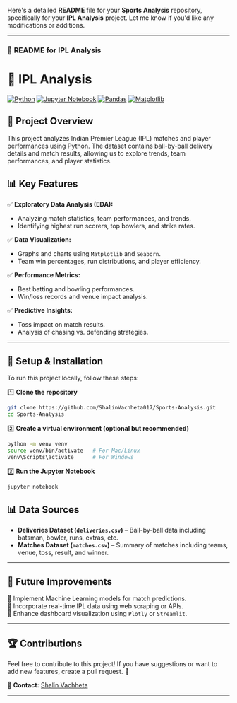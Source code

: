 Here's a detailed **README** file for your **Sports Analysis** repository, specifically for your **IPL Analysis** project. Let me know if you'd like any modifications or additions.

---

### 📌 **README for IPL Analysis**

# 🏏 IPL Analysis
[![Python](https://img.shields.io/badge/Python-3.8%2B-blue.svg)](https://www.python.org/)
[![Jupyter Notebook](https://img.shields.io/badge/Jupyter-Notebook-orange.svg)](https://jupyter.org/)
[![Pandas](https://img.shields.io/badge/Pandas-Data%20Analysis-green.svg)](https://pandas.pydata.org/)
[![Matplotlib](https://img.shields.io/badge/Matplotlib-Visualization-red.svg)](https://matplotlib.org/)

## 📌 **Project Overview**
This project analyzes Indian Premier League (IPL) matches and player performances using Python. The dataset contains ball-by-ball delivery details and match results, allowing us to explore trends, team performances, and player statistics.

## 📊 **Key Features**
✅ **Exploratory Data Analysis (EDA):**  
   - Analyzing match statistics, team performances, and trends.  
   - Identifying highest run scorers, top bowlers, and strike rates.  

✅ **Data Visualization:**  
   - Graphs and charts using `Matplotlib` and `Seaborn`.  
   - Team win percentages, run distributions, and player efficiency.  

✅ **Performance Metrics:**  
   - Best batting and bowling performances.  
   - Win/loss records and venue impact analysis.  

✅ **Predictive Insights:**  
   - Toss impact on match results.  
   - Analysis of chasing vs. defending strategies.  

---

## 🔧 **Setup & Installation**
To run this project locally, follow these steps:

1️⃣ **Clone the repository**
```sh
git clone https://github.com/ShalinVachheta017/Sports-Analysis.git
cd Sports-Analysis
```

2️⃣ **Create a virtual environment (optional but recommended)**
```sh
python -m venv venv
source venv/bin/activate   # For Mac/Linux
venv\Scripts\activate      # For Windows
```

3️⃣ **Run the Jupyter Notebook**
```sh
jupyter notebook
```

## 📊 **Data Sources**
- **Deliveries Dataset (`deliveries.csv`)** – Ball-by-ball data including batsman, bowler, runs, extras, etc.
- **Matches Dataset (`matches.csv`)** – Summary of matches including teams, venue, toss, result, and winner.

---


## 🚀 **Future Improvements**
🔹 Implement Machine Learning models for match predictions.  
🔹 Incorporate real-time IPL data using web scraping or APIs.  
🔹 Enhance dashboard visualization using `Plotly` or `Streamlit`.

---

## 🏆 **Contributions**
Feel free to contribute to this project! If you have suggestions or want to add new features, create a pull request. 🚀

📧 **Contact:** [Shalin Vachheta](https://github.com/ShalinVachheta017)  

---
